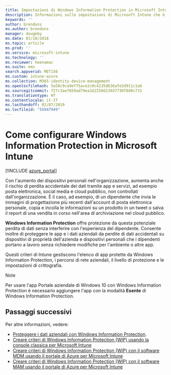 ```yaml
---
title: Impostazioni di Windows Information Protection in Microsoft Intune | Microsoft Intune
description: Informazioni sulle impostazioni di Microsoft Intune che è possibile usare per gestire Windows Information Protection.
keywords: ''
author: brenduns
ms.author: brenduns
manager: dougeby
ms.date: 01/18/2018
ms.topic: article
ms.prod: ''
ms.service: microsoft-intune
ms.technology: ''
ms.reviewer: heenamac
ms.suite: ems
search.appverid: MET150
ms.custom: intune-azure
ms.collection: M365-identity-device-management
ms.openlocfilehash: 5a58c9ca9ef75ace2c0c4235d636afe2d911c1a6
ms.sourcegitcommit: 727c3ae7659ad79ea162250d234d7730f840c731
ms.translationtype: HT
ms.contentlocale: it-IT
ms.lasthandoff: 02/07/2019
ms.locfileid: "55847949"
---
```

# <a name="how-to-configure-windows-information-protection-in-microsoft-intune"></a>Come configurare Windows Information Protection in Microsoft Intune

[!INCLUDE [azure_portal](./includes/azure_portal.md)]

Con l'aumento dei dispositivi personali nell'organizzazione, aumenta anche il rischio di perdita accidentale dei dati tramite app e servizi, ad esempio posta elettronica, social media e cloud pubblico, non controllati dall'organizzazione. È il caso, ad esempio, di un dipendente che invia le immagini di progettazione più recenti dall'account di posta elettronica personale, copia e incolla le informazioni su un prodotto in un tweet o salva il report di una vendita in corso nell'area di archiviazione nel cloud pubblico.

**Windows Information Protection** offre protezione da questa potenziale perdita di dati senza interferire con l'esperienza del dipendente. Consente inoltre di proteggere le app e i dati aziendali da perdite di dati accidentali su dispositivi di proprietà dell'azienda e dispositivi personali che i dipendenti portano a lavoro senza richiedere modifiche per l'ambiente o altre app.

Questi criteri di Intune gestiscono l'elenco di app protette da Windows Information Protection, i percorsi di rete aziendali, il livello di protezione e le impostazioni di crittografia.

>[!NOTE]
> Per usare l'app Portale aziendale di Windows 10 con Windows Information Protection è necessario aggiungere l'app con la modalità **Esente** di Windows Information Protection. 

## <a name="next-steps"></a>Passaggi successivi
Per altre informazioni, vedere:
-  [Proteggere i dati aziendali con Windows Information Protection](https://technet.microsoft.com/itpro/windows/keep-secure/protect-enterprise-data-using-wip).
- [Creare criteri di Windows Information Protection (WIP) usando la console classica per Microsoft Intune](https://docs.microsoft.com/windows/threat-protection/windows-information-protection/create-wip-policy-using-intune)
- [Creare criteri di Windows Information Protection (WIP) con il software MDM usando il portale di Azure per Microsoft Intune](https://docs.microsoft.com/windows/threat-protection/windows-information-protection/create-wip-policy-using-intune-azure)
- [Creare criteri di Windows Information Protection (WIP) con il software MAM usando il portale di Azure per Microsoft Intune](https://docs.microsoft.com/windows/threat-protection/windows-information-protection/create-wip-policy-using-mam-intune-azure)
